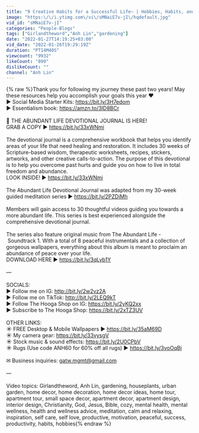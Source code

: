 ```yaml
---
title: "9 Creative Habits for a Successful Life~ | Hobbies, Habits, and Happiness!"
image: "https:\/\/i.ytimg.com\/vi\/sMNaiE7v-jI\/hqdefault.jpg"
vid_id: "sMNaiE7v-jI"
categories: "People-Blogs"
tags: ["Girlandtheword","Anh Lin","gardening"]
date: "2022-01-27T14:19:25+03:00"
vid_date: "2022-01-26T19:29:19Z"
duration: "PT14M40S"
viewcount: "9932"
likeCount: "899"
dislikeCount: ""
channel: "Anh Lin"
---
```

{% raw %}Thank you for following my journey these past two years! May these resources help you accomplish your goals this year ❤️<br />▶ Social Media Starter Kits: <a rel="nofollow" target="blank" href="https://bit.ly/3H7edom">https://bit.ly/3H7edom</a><br />▶ Essentialism book: <a rel="nofollow" target="blank" href="https://amzn.to/3ID8BCr">https://amzn.to/3ID8BCr</a><br /><br />📔 THE ABUNDANT LIFE DEVOTIONAL JOURNAL IS HERE!<br />GRAB A COPY ▶ <a rel="nofollow" target="blank" href="https://bit.ly/33xWNmi">https://bit.ly/33xWNmi</a><br /><br />The devotional journal is a comprehensive workbook that helps you identify areas of your life that need healing and restoration. It includes 30 weeks of Scripture-based wisdom, therapeutic worksheets, recipes, stickers, artworks, and other creative calls-to-action. The purpose of this devotional is to help you overcome past hurts and guide you on how to live in total freedom and abundance.<br />LOOK INSIDE! ▶ <a rel="nofollow" target="blank" href="https://bit.ly/33xWNmi">https://bit.ly/33xWNmi</a><br /><br />The Abundant Life Devotional Journal was adapted from my 30-week guided meditation series ▶ <a rel="nofollow" target="blank" href="https://bit.ly/2PZDiMh">https://bit.ly/2PZDiMh</a><br /><br />Members will gain access to 30 thoughtful videos guiding you towards a more abundant life. This series is best experienced alongside the comprehensive devotional journal.<br /><br />The series also feature original music from The Abundant Life - Soundtrack 1. With a total of 8 peaceful instrumentals and a collection of gorgeous wallpapers, everything about this album is meant to proclaim an abundance of peace over your life.<br />DOWNLOAD HERE ▶ <a rel="nofollow" target="blank" href="https://bit.ly/3qLyb1Y">https://bit.ly/3qLyb1Y</a><br /><br />—<br /><br />SOCIALS: <br />▶ Follow me on IG: <a rel="nofollow" target="blank" href="http://bit.ly/2w2vz2A">http://bit.ly/2w2vz2A</a><br />▶ Follow me on TikTok: <a rel="nofollow" target="blank" href="http://bit.ly/2LEQ9kT">http://bit.ly/2LEQ9kT</a><br />▶ Follow The Hooga Shop on IG: <a rel="nofollow" target="blank" href="https://bit.ly/2yKQ2xx">https://bit.ly/2yKQ2xx</a><br />▶ Subscribe to The Hooga Shop: <a rel="nofollow" target="blank" href="https://bit.ly/2xTZ3UV">https://bit.ly/2xTZ3UV</a><br /><br />OTHER LINKS:<br />☀️ FREE Desktop &amp; Mobile Wallpapers ▶ <a rel="nofollow" target="blank" href="https://bit.ly/35aM69D">https://bit.ly/35aM69D</a><br />☀️ My camera gear: <a rel="nofollow" target="blank" href="https://bit.ly/33vysgV">https://bit.ly/33vysgV</a><br />☀️ Stock music &amp; sound effects: <a rel="nofollow" target="blank" href="https://bit.ly/2U0CPbV">https://bit.ly/2U0CPbV</a><br />☀️ Rugs (Use code ANH60 for 60% off all rugs) ▶ <a rel="nofollow" target="blank" href="https://bit.ly/3voOqBj">https://bit.ly/3voOqBj</a><br /><br /> ✉ Business inquiries: gatw.mgmt@gmail.com<br /><br />—<br /><br />Video topics: Girlandtheword, Anh Lin, gardening, houseplants, urban garden, home decor, home decoration, home decor ideas, home tour, apartment tour, small space decor, apartment decor, apartment design, interior design, Christianity, God, Jesus, Bible, cozy, mental health, mental wellness, health and wellness advice, meditation, calm and relaxing, inspiration, self care, self love, productive, motivation, peaceful, success, productivity, habits, hobbies{% endraw %}
